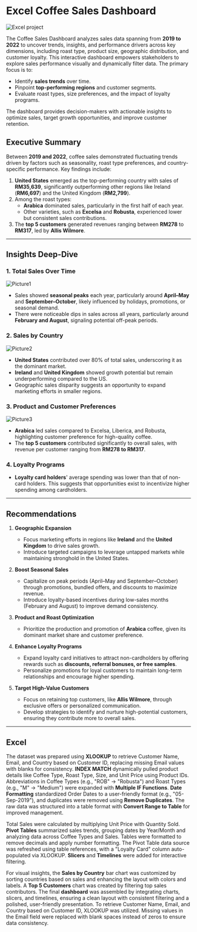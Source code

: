 
# Excel Coffee Sales Dashboard
![Excel project](https://github.com/user-attachments/assets/5bf2b737-9089-46c2-ad81-2796f8cb6344)

The Coffee Sales Dashboard analyzes sales data spanning from **2019 to 2022** to uncover trends, insights, and performance drivers across key dimensions, including roast type, product size, geographic distribution, and customer loyalty. This interactive dashboard empowers stakeholders to explore sales performance visually and dynamically filter data. The primary focus is to:
- Identify **sales trends** over time.
- Pinpoint **top-performing regions** and customer segments.
- Evaluate roast types, size preferences, and the impact of loyalty programs.

The dashboard provides decision-makers with actionable insights to optimize sales, target growth opportunities, and improve customer retention.

## **Executive Summary**
Between **2019 and 2022**, coffee sales demonstrated fluctuating trends driven by factors such as seasonality, roast type preferences, and country-specific performance. Key findings include:
1. **United States** emerged as the top-performing country with sales of **RM35,639**, significantly outperforming other regions like Ireland (**RM6,697**) and the United Kingdom (**RM2,799**).
2. Among the roast types:
   - **Arabica** dominated sales, particularly in the first half of each year.
   - Other varieties, such as **Excelsa** and **Robusta**, experienced lower but consistent sales contributions.
3. The **top 5 customers** generated revenues ranging between **RM278** to **RM317**, led by **Allis Wilmore**.
---
## **Insights Deep-Dive**

### **1. Total Sales Over Time**
![Picture1](https://github.com/user-attachments/assets/c3671a2d-40e3-40e5-8677-d7def847b13c)

- Sales showed **seasonal peaks** each year, particularly around **April–May** and **September–October**, likely influenced by holidays, promotions, or seasonal demand.
- There were noticeable dips in sales across all years, particularly around **February and August**, signaling potential off-peak periods.

### **2. Sales by Country**
![Picture2](https://github.com/user-attachments/assets/8fd45ac4-05c4-495e-b2a0-942201f0d769)

- **United States** contributed over 80% of total sales, underscoring it as the dominant market.
- **Ireland** and **United Kingdom** showed growth potential but remain underperforming compared to the US.
- Geographic sales disparity suggests an opportunity to expand marketing efforts in smaller regions.

### **3. Product and Customer Preferences**
![Picture3](https://github.com/user-attachments/assets/aaa67446-9609-4b32-ba76-a18a7d11f375)

- **Arabica** led sales compared to Excelsa, Liberica, and Robusta, highlighting customer preference for high-quality coffee.
- The **top 5 customers** contributed significantly to overall sales, with revenue per customer ranging from **RM278 to RM317**.

### **4. Loyalty Programs**
- **Loyalty card holders**' average spending was lower than that of non-card holders. This suggests that opportunities exist to incentivize higher spending among cardholders.
---

## **Recommendations**

1. **Geographic Expansion**
   - Focus marketing efforts in regions like **Ireland** and the **United Kingdom** to drive sales growth.
   - Introduce targeted campaigns to leverage untapped markets while maintaining stronghold in the United States.

2. **Boost Seasonal Sales**
   - Capitalize on peak periods (April–May and September–October) through promotions, bundled offers, and discounts to maximize revenue.
   - Introduce loyalty-based incentives during low-sales months (February and August) to improve demand consistency.

3. **Product and Roast Optimization**
   - Prioritize the production and promotion of **Arabica** coffee, given its dominant market share and customer preference.

4. **Enhance Loyalty Programs**
   - Expand loyalty card initiatives to attract non-cardholders by offering rewards such as **discounts, referral bonuses, or free samples**.
   - Personalize promotions for loyal customers to maintain long-term relationships and encourage higher spending.

5. **Target High-Value Customers**
   - Focus on retaining top customers, like **Allis Wilmore**, through exclusive offers or personalized communication.
   - Develop strategies to identify and nurture high-potential customers, ensuring they contribute more to overall sales.

---



## **Excel**
The dataset was prepared using **XLOOKUP** to retrieve Customer Name, Email, and Country based on Customer ID, replacing missing Email values with blanks for consistency. **INDEX MATCH** dynamically pulled product details like Coffee Type, Roast Type, Size, and Unit Price using Product IDs. Abbreviations in Coffee Types (e.g., "ROB" → "Robusta") and Roast Types (e.g., "M" → "Medium") were expanded with **Multiple IF Functions**. **Date Formatting** standardized Order Dates to a user-friendly format (e.g., "05-Sep-2019"), and duplicates were removed using **Remove Duplicates**. The raw data was structured into a table format with **Convert Range to Table** for improved management.

Total Sales were calculated by multiplying Unit Price with Quantity Sold. **Pivot Tables** summarized sales trends, grouping dates by Year/Month and analyzing data across Coffee Types and Sales. Tables were formatted to remove decimals and apply number formatting. The Pivot Table data source was refreshed using table references, with a "Loyalty Card" column auto-populated via XLOOKUP. **Slicers** and **Timelines** were added for interactive filtering.

For visual insights, the **Sales by Country** bar chart was customized by sorting countries based on sales and enhancing the layout with colors and labels. A **Top 5 Customers** chart was created by filtering top sales contributors. The final **dashboard** was assembled by integrating charts, slicers, and timelines, ensuring a clean layout with consistent filtering and a polished, user-friendly presentation.
To retrieve Customer Name, Email, and Country based on Customer ID, XLOOKUP was utilized. Missing values in the Email field were replaced with blank spaces instead of zeros to ensure data consistency.
